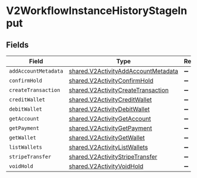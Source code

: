 # V2WorkflowInstanceHistoryStageInput


## Fields

| Field                                                                                             | Type                                                                                              | Required                                                                                          | Description                                                                                       |
| ------------------------------------------------------------------------------------------------- | ------------------------------------------------------------------------------------------------- | ------------------------------------------------------------------------------------------------- | ------------------------------------------------------------------------------------------------- |
| `addAccountMetadata`                                                                              | [shared.V2ActivityAddAccountMetadata](../../../sdk/models/shared/v2activityaddaccountmetadata.md) | :heavy_minus_sign:                                                                                | N/A                                                                                               |
| `confirmHold`                                                                                     | [shared.V2ActivityConfirmHold](../../../sdk/models/shared/v2activityconfirmhold.md)               | :heavy_minus_sign:                                                                                | N/A                                                                                               |
| `createTransaction`                                                                               | [shared.V2ActivityCreateTransaction](../../../sdk/models/shared/v2activitycreatetransaction.md)   | :heavy_minus_sign:                                                                                | N/A                                                                                               |
| `creditWallet`                                                                                    | [shared.V2ActivityCreditWallet](../../../sdk/models/shared/v2activitycreditwallet.md)             | :heavy_minus_sign:                                                                                | N/A                                                                                               |
| `debitWallet`                                                                                     | [shared.V2ActivityDebitWallet](../../../sdk/models/shared/v2activitydebitwallet.md)               | :heavy_minus_sign:                                                                                | N/A                                                                                               |
| `getAccount`                                                                                      | [shared.V2ActivityGetAccount](../../../sdk/models/shared/v2activitygetaccount.md)                 | :heavy_minus_sign:                                                                                | N/A                                                                                               |
| `getPayment`                                                                                      | [shared.V2ActivityGetPayment](../../../sdk/models/shared/v2activitygetpayment.md)                 | :heavy_minus_sign:                                                                                | N/A                                                                                               |
| `getWallet`                                                                                       | [shared.V2ActivityGetWallet](../../../sdk/models/shared/v2activitygetwallet.md)                   | :heavy_minus_sign:                                                                                | N/A                                                                                               |
| `listWallets`                                                                                     | [shared.V2ActivityListWallets](../../../sdk/models/shared/v2activitylistwallets.md)               | :heavy_minus_sign:                                                                                | N/A                                                                                               |
| `stripeTransfer`                                                                                  | [shared.V2ActivityStripeTransfer](../../../sdk/models/shared/v2activitystripetransfer.md)         | :heavy_minus_sign:                                                                                | N/A                                                                                               |
| `voidHold`                                                                                        | [shared.V2ActivityVoidHold](../../../sdk/models/shared/v2activityvoidhold.md)                     | :heavy_minus_sign:                                                                                | N/A                                                                                               |